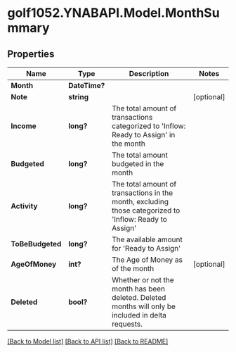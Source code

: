 # golf1052.YNABAPI.Model.MonthSummary
## Properties

Name | Type | Description | Notes
------------ | ------------- | ------------- | -------------
**Month** | **DateTime?** |  | 
**Note** | **string** |  | [optional] 
**Income** | **long?** | The total amount of transactions categorized to &#39;Inflow: Ready to Assign&#39; in the month | 
**Budgeted** | **long?** | The total amount budgeted in the month | 
**Activity** | **long?** | The total amount of transactions in the month, excluding those categorized to &#39;Inflow: Ready to Assign&#39; | 
**ToBeBudgeted** | **long?** | The available amount for &#39;Ready to Assign&#39; | 
**AgeOfMoney** | **int?** | The Age of Money as of the month | [optional] 
**Deleted** | **bool?** | Whether or not the month has been deleted.  Deleted months will only be included in delta requests. | 

[[Back to Model list]](../README.md#documentation-for-models) [[Back to API list]](../README.md#documentation-for-api-endpoints) [[Back to README]](../README.md)

